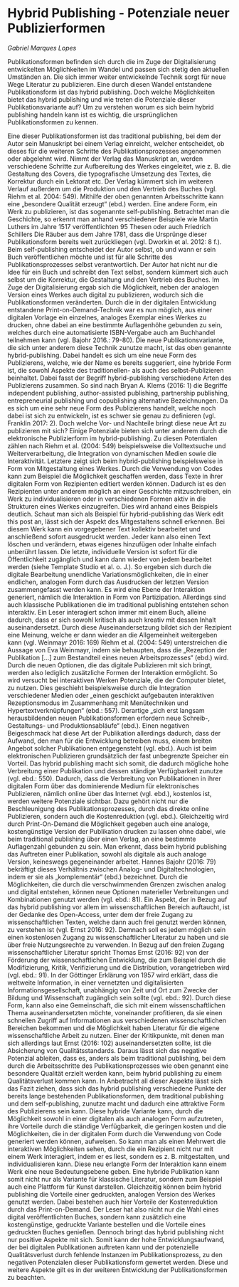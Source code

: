 # Hybrid Publishing - Potenziale neuer Publizierformen
*Gabriel Marques Lopes*

Publikationsformen befinden sich durch die im Zuge der Digitalisierung entwickelten Möglichkeiten im Wandel und passen sich stetig den aktuellen Umständen an. Die sich immer weiter entwickelnde Technik sorgt für neue Wege Literatur zu publizieren. Eine durch diesen Wandel entstandene Publikationsform ist das hybrid publishing. Doch welche Möglichkeiten bietet das hybrid publishing und wie treten die Potenziale dieser Publikationsvariante auf? 
Um zu verstehen worum es sich beim hybrid publishing handeln kann ist es wichtig, die ursprünglichen Publikationsformen zu kennen.

Eine dieser Publikationsformen ist das traditional publishing, bei dem der Autor sein Manuskript bei einem Verlag einreicht, welcher entscheidet, ob dieses für die weiteren Schritte des Publikationsprozesses angenommen oder abgelehnt wird. Nimmt der Verlag das Manuskript an, werden verschiedene Schritte zur Aufbereitung des Werkes eingeleitet, wie z. B. die Gestaltung des Covers, die typografische Umsetzung des Textes, die Korrektur durch ein Lektorat etc. Der Verlag kümmert sich im weiteren Verlauf außerdem um die Produktion und den Vertrieb des Buches (vgl. Riehm et al. 2004: 549). Mithilfe der oben genannten Arbeitsschritte kann eine „besondere Qualität erzeugt“ (ebd.) werden. Eine andere Form, ein Werk zu publizieren, ist das sogenannte self-publishing. Betrachtet man die Geschichte, so erkennt man anhand verschiedener Beispiele wie Martin Luthers im Jahre 1517 veröffentlichten 95 Thesen oder auch Friedrich Schillers Die Räuber aus dem Jahre 1781, dass die Ursprünge dieser Publikationsform bereits weit zurückliegen (vgl. Dworkin et al. 2012: 8 f.). Beim self-publishing entscheidet der Autor selbst, ob und wann er sein Buch veröffentlichen möchte und ist für alle Schritte des Publikationsprozesses selbst verantwortlich. Der Autor hat nicht nur die Idee für ein Buch und schreibt den Text selbst, sondern kümmert sich auch selbst um die Korrektur, die Gestaltung und den Vertrieb des Buches. Im Zuge der Digitalisierung ergab sich die Möglichkeit, neben der analogen Version eines Werkes auch digital zu publizieren, wodurch sich die Publikationsformen veränderten. Durch die in der digitalen Entwicklung entstandene Print-on-Demand-Technik war es nun möglich, aus einer digitalen Vorlage ein einzelnes, analoges Exemplar eines Werkes zu drucken, ohne dabei an eine bestimmte Auflagenhöhe gebunden zu sein, welches durch eine automatisierte ISBN-Vergabe auch am Buchhandel teilnehmen kann (vgl. Bajohr 2016.: 79-80). Die neue Publikationsvariante, die sich unter anderem diese Technik zunutze macht, ist das oben genannte hybrid-publishing. Dabei handelt es sich um eine neue Form des Publizierens, welche, wie der Name es bereits suggeriert, eine hybride Form ist, die sowohl Aspekte des traditionellen- als auch des selbst-Publizieren beinhaltet. Dabei fasst der Begriff hybrid-publishing verschiedene Arten des Publizierens zusammen. So sind nach Bryan A. Klems (2016: 1) die Begriffe independent publishing, author-assisted publishing, partnership publishing, entrepreneurial publishing und copublishing alternative Bezeichnungen. Da es sich um eine sehr neue Form des Publizierens handelt, welche noch dabei ist sich zu entwickeln, ist es schwer sie genau zu definieren (vgl. Franklin 2017: 2). Doch welche Vor- und Nachteile bringt diese neue Art zu publizieren mit sich? Einige Potenziale bieten sich unter anderem durch die elektronische Publizierform im hybrid-publishing. Zu diesen Potentialen zählen nach Riehm et al. (2004: 549) beispielsweise die Volltextsuche und Weiterverarbeitung, die Integration von dynamischen Medien sowie die Interaktivität. Letztere zeigt sich beim hybrid-publishing beispielsweise in Form von Mitgestaltung eines Werkes. Durch die Verwendung von Codes kann zum Beispiel die Möglichkeit geschaffen werden, dass Texte in ihrer digitalen Form von Rezipienten editiert werden können. Dadurch ist es den Rezipienten unter anderem möglich an einer Geschichte mitzuschreiben, ein Werk zu individualisieren oder in verschiedenen Formen aktiv in die Strukturen eines Werkes einzugreifen. Dies wird anhand eines Beispiels deutlich. Schaut man sich als Beispiel für hybrid-publishing das Werk edit this post an, lässt sich der Aspekt des Mitgestaltens schnell erkennen. Bei diesem Werk kann ein vorgegebener Text kollektiv bearbeitet und anschließend sofort ausgedruckt werden. Jeder kann also einen Text löschen und verändern, etwas eigenes hinzufügen oder Inhalte einfach unberührt lassen. Die letzte, individuelle Version ist sofort für die Öffentlichkeit zugänglich und kann dann wieder von jedem bearbeitet werden (siehe Template Studio et al. o. J.).  So ergeben sich durch die digitale Bearbeitung unendliche Variationsmöglichkeiten, die in einer endlichen, analogen Form durch das Ausdrucken der letzten Version zusammengefasst werden kann. Es wird eine Ebene der Interaktion generiert, nämlich die Interaktion in Form von Partizipation. Allerdings sind auch klassische Publikationen die im traditional publishing entstehen schon interaktiv. Ein Leser interagiert schon immer mit einem Buch, alleine dadurch, dass er sich sowohl kritisch als auch kreativ mit dessen Inhalt auseinandersetzt. Durch diese Auseinandersetzung bildet sich der Rezipient eine Meinung, welche er dann wieder an die Allgemeinheit weitergeben kann (vgl. Weinmayr 2016: 169) Riehm et al. (2004: 549) unterstreichen die Aussage von Eva Weinmayr, indem sie behaupten, dass die „Rezeption der Publikation [...] zum Bestandteil eines neuen Arbeitsprozesses“ (ebd.) wird. Durch die neuen Optionen, die das digitale Publizieren mit sich bringt, werden also lediglich zusätzliche Formen der Interaktion ermöglicht. So wird versucht bei interaktiven Werken Potenziale, die der Computer bietet, zu nutzen. Dies geschieht beispielsweise durch die Integration verschiedener Medien oder „einen geschickt aufgebauten interaktiven Rezeptionsmodus im Zusammenhang mit Menütechniken und Hypertextverknüpfungen“ (ebd.: 557). Derartige „sich erst langsam herausbildenden neuen Publikationsformen erfordern neue Schreib-, Gestaltungs- und Produktionsabläufe“ (ebd.). Einen negativen Beigeschmack hat diese Art der Publikation allerdings dadurch, dass der Aufwand, den man für die Entwicklung betreiben muss, einem breiten Angebot solcher Publikationen entgegensteht (vgl. ebd.). Auch ist beim elektronischen Publizieren grundsätzlich der fast unbegrenzte Speicher ein Vorteil. Das hybrid publishing macht sich somit, die dadurch mögliche hohe Verbreitung einer Publikation und dessen ständige Verfügbarkeit zunutze (vgl. ebd.: 550). Dadurch, dass die Verbreitung von Publikationen in ihrer digitalen Form über das dominierende Medium für elektronisches Publizieren, nämlich online über das Internet (vgl. ebd.), kostenlos ist, werden weitere Potenziale sichtbar. Dazu gehört nicht nur die Beschleunigung des Publikationsprozesses, durch das direkte online Publizieren, sondern auch die Kostenreduktion (vgl. ebd.). Gleichzeitig wird durch Print-On-Demand die Möglichkeit gegeben auch eine analoge, kostengünstige Version der Publikation drucken zu lassen ohne dabei, wie beim traditional publishing über einen Verlag, an eine bestimmte Auflagenzahl gebunden zu sein. Man erkennt, dass beim hybrid publishing das Auftreten einer Publikation, sowohl als digitale als auch analoge Version, keineswegs gegeneinander arbeitet. Hannes Bajohr (2016: 79) bekräftigt dieses Verhältnis zwischen Analog- und Digitaltechnologien, indem er sie als „komplementär“ (ebd.) bezeichnet. Durch die Möglichkeiten, die durch die verschwimmenden Grenzen zwischen analog und digital entstehen, können neue Optionen materieller Verbreitungen und Kombinationen genutzt werden (vgl. ebd.: 81). Ein Aspekt, der in Bezug auf das hybrid publishing vor allem im wissenschaftlichen Bereich auftaucht, ist der Gedanke des Open-Access, unter dem der freie Zugang zu wissenschaftlichen Texten, welche dann auch frei genutzt werden können, zu verstehen ist (vgl. Ernst 2016: 92). Demnach soll es jedem möglich sein einen kostenlosen Zugang zu wissenschaftlicher Literatur zu haben und sie über freie Nutzungsrechte zu verwenden. In Bezug auf den freien Zugang wissenschaftlicher Literatur spricht Thomas Ernst (2016: 92) von der Förderung der wissenschaftlichen Entwicklung, die zum Beispiel durch die Modifizierung, Kritik, Verifizierung und die Distribution, vorangetrieben wird (vgl. ebd.: 91). In der Göttinger Erklärung von 1957 wird erklärt, dass die weltweite Information, in einer vernetzten und digitalisierten Informationsgesellschaft, unabhängig von Zeit und Ort zum Zwecke der Bildung und Wissenschaft zugänglich sein sollte (vgl. ebd.: 92). Durch diese Form, kann also eine Gemeinschaft, die sich mit einem wissenschaftlichen Thema auseinandersetzten möchte, voneinander profitieren, da sie einen schnellen Zugriff auf Informationen aus verschiedenen wissenschaftlichen Bereichen bekommen und die Möglichkeit haben Literatur für die eigene wissenschaftliche Arbeit zu nutzen. Einer der Kritikpunkte, mit denen man sich allerdings laut Ernst (2016: 102) auseinandersetzten sollte, ist die Absicherung von Qualitätsstandards. Daraus lässt sich das negative Potenzial ableiten, dass es, anders als beim traditional publishing, bei dem durch die Arbeitsschritte des Publikationsprozesses wie oben genannt eine besondere Qualität erzielt werden kann, beim hybrid publishing zu einem Qualitätsverlust kommen kann. In Anbetracht all dieser Aspekte lässt sich das Fazit ziehen, dass sich das hybrid publishing verschiedene Punkte der bereits lange bestehenden Publikationsformen, dem traditional publishing und dem self-publishing, zunutze macht und dadurch eine attraktive Form des Publizierens sein kann. Diese hybride Variante kann, durch die Möglichkeit sowohl in einer digitalen als auch analogen Form aufzutreten, ihre Vorteile durch die ständige Verfügbarkeit, die geringen kosten und die Möglichkeiten, die in der digitalen Form durch die Verwendung von Code generiert werden können, aufweisen. So kann man als einen Mehrwert die interaktiven Möglichkeiten sehen, durch die ein Rezipient nicht nur mit einem Werk interagiert, indem er es liest, sondern es z. B. mitgestalten, und individualisieren kann. Diese neu erlangte Form der Interaktion kann einem Werk eine neue Bedeutungsebene geben. Eine hybride Publikation kann somit nicht nur als Variante für klassische Literatur, sondern zum Beispiel auch eine Plattform für Kunst darstellen. Gleichzeitig können beim hybrid publishing die Vorteile einer gedruckten, analogen Version des Werkes genutzt werden. Dabei bestehen auch hier Vorteile der Kostenreduktion durch das Print-on-Demand. Der Leser hat also nicht nur die Wahl eines digital veröffentlichten Buches, sondern kann zusätzlich eine kostengünstige, gedruckte Variante bestellen und die Vorteile eines gedruckten Buches genießen. Dennoch bringt das hybrid publishing nicht nur positive Aspekte mit sich. Somit kann der hohe Entwicklungsaufwand, der bei digitalen Publikationen auftreten kann und der potenzielle Qualitätsverlust durch fehlende Instanzen im Publikationsprozess, zu den negativen Potenzialen dieser Publikationsform gewertet werden. Diese und weitere Aspekte gilt es in der weiteren Entwicklung der Publikationsformen zu beachten.
